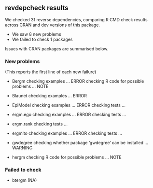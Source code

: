 ## revdepcheck results

We checked 31 reverse dependencies, comparing R CMD check results across CRAN and dev versions of this package.

 * We saw 8 new problems
 * We failed to check 1 packages

Issues with CRAN packages are summarised below.

### New problems
(This reports the first line of each new failure)

* Bergm
  checking examples ... ERROR
  checking R code for possible problems ... NOTE

* Blaunet
  checking examples ... ERROR

* EpiModel
  checking examples ... ERROR
  checking tests ...

* ergm.ego
  checking examples ... ERROR
  checking tests ...

* ergm.rank
  checking tests ...

* ergmito
  checking examples ... ERROR
  checking tests ...

* gwdegree
  checking whether package ‘gwdegree’ can be installed ... WARNING

* hergm
  checking R code for possible problems ... NOTE

### Failed to check

* btergm (NA)
